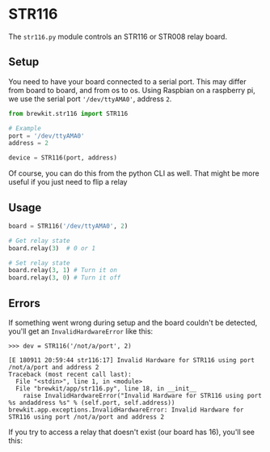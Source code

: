 # STR116
The `str116.py` module controls an STR116 or STR008 relay board.

## Setup
You need to have your board connected to a serial port. This may differ from board to board, and from os to os. Using Raspbian on a raspberry pi, we use the serial port `'/dev/ttyAMA0'`, address `2`.

```python
from brewkit.str116 import STR116

# Example
port = '/dev/ttyAMA0'
address = 2

device = STR116(port, address)
```
Of course, you can do this from the python CLI as well. That might be more useful if you just need to flip a relay

## Usage
```python
board = STR116('/dev/ttyAMA0', 2)

# Get relay state
board.relay(3)  # 0 or 1

# Set relay state
board.relay(3, 1) # Turn it on
board.relay(3, 0) # Turn it off
```

## Errors
If something went wrong during setup and the board couldn't be detected, you'll get an `InvalidHardwareError` like this:
```
>>> dev = STR116('/not/a/port', 2)

[E 180911 20:59:44 str116:17] Invalid Hardware for STR116 using port /not/a/port and address 2
Traceback (most recent call last):
  File "<stdin>", line 1, in <module>
  File "brewkit/app/str116.py", line 18, in __init__
    raise InvalidHardwareError("Invalid Hardware for STR116 using port %s andaddress %s" % (self.port, self.address))
brewkit.app.exceptions.InvalidHardwareError: Invalid Hardware for STR116 using port /not/a/port and address 2
```

If you try to access a relay that doesn't exist (our board has 16), you'll see this:
